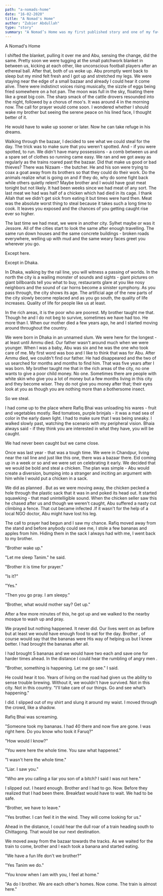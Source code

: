 ```yaml
---
path: "a-nomads-home"
date: "16-02-2020"
title: "A Nomad's Home"
author: "Zubier Abdullah"
type: "story"
summary: "A Nomad’s Home was my first published story and one of my favourites overall. Nomad’s concerns two brothers – Abu and Tanim, orphans who have to rely on their wits to survive the cities of Bangladesh. They steal, they forage and they do their best to make sure they never get caught. This story is a story about family, of brotherhood, of knowing that home is not a place, it is people."
---
```


A Nomad's Home

I shifted the blanket, pulling it over me and Abu, sensing the change, did the same. Pretty soon we were tugging at the small patchwork blanket in between us, kicking at each other, like unconscious football players after an ethereal ball. After that, both of us woke up.
Abu promptly went back to sleep but my mind felt fresh and I got up and stretched my legs. We were staying near the edge of a small bazaar and already I could hear it come alive. There were indistinct voices rising musically, the sizzle of eggs being fried somewhere on a hot pan. The moon was full in the sky, floating there like a great big coin. The sharp smack of the cattle drovers resounded into the night, followed by a chorus of moo's. It was around 4 in the morning now. The call for prayer would come soon. I wondered whether I should wake my brother but seeing the serene peace on his lined face, I thought better of it.

He would have to wake up sooner or later. Now he can take refuge in his dreams.

Walking through the bazaar, I decided to see what we could steal for the day. The trick was to make sure that you weren't spotted. And - if you were spotted, to run. We didn't have many possessions - a comb between us and a spare set of clothes so running came easy. We ran and we got away as regularly as the trains roared past the bazaar. Did that make us good or bad thieves?
There was Nizaam - the butcher. He and his son were trying to coax a goat away from its brothers so that they could do their work. Do the animals realize what is going on and if they do, why do some fight back while others quietly relent? Maybe brother and I would have goat meat tonight but not likely. It had been weeks since we had meat of any sort. The last meat we had was half of a chicken which had died in its cage. I thank Allah that we didn't get sick from eating it but times were hard then. Meat was the absolute worst thing to steal because it takes such a long time to cook. It leaves you exposed and the chances of you getting caught rise ever so higher.

The last time we had meat, we were in another city. Sylhet maybe or was it Jessore. All of the cities start to look the same after enough travelling. The same run down houses and the same concrete buildings - broken roads everywhere, welling up with mud and the same weary faces greet you wherever you go.

Except here.

Except in Dhaka.

In Dhaka, walking by the rail line, you will witness a passing of worlds. In the north the city is a wailing monster of sounds and sights - giant pictures on giant billboards tell you what to buy, restaurants glare at you like nosy neighbors and the sound of car horns become a sinister symphony. As you pass through, the city shows its age. The artificial age of the new parts of the city slowly become replaced and as you go south, the quality of life increases.
Quality of life for people like us at least.

In the rich areas, it is the poor who are poorest. My brother taught me that. Though he and I do not beg to survive, sometimes we have had too. He more than I. When our mother died a few years ago, he and I started moving around throughout the country.

We were born in Dhaka in an unnamed slum. We were here for the longest - at least until Ammu died. Our father wasn't around much when we were younger. When I was a baby, Abu was six and he was the one who took care of me. My first word was boo and I like to think that was for Abu. After Ammu died, we couldn't find our father. He had disappeared and the two of us searched for months and months to find him. That was five years after I was born. My brother taught me that in the rich areas of the city, no one wants to give a poor child money. No one. Sometimes there are people with white skin who give you a lot of money but a few months living in this city and they become wiser. They do not give you money after that; their eyes look at you as though you are nothing more than a bothersome insect.

So we steal.

I had come up to the place where Rafiq Bhai was unloading his wares - fruit and vegetables mostly. Red tomatoes, purple brinjals - it was a mad sea of color in the early dawn light. I had to make sure that I was being sneaky. I walked slowly past, watching the scenario with my peripheral vision. Bhaia always said - if they think you are interested in what they have, you will be caught.

We had never been caught but we came close.

Once was last year - that was a tough time. We were in Chandpur, living near the rail line and just like this one, there was a bazaar there. Eid coming up in a week or so and we were set on celebrating it early. We decided that we would be bold and steal a chicken. The plan was simple - Abu would create a diversion, bumping into a stranger and inciting an argument with him while I would put a chicken in a sack.

We did as planned . But as we were moving away, the chicken pecked a hole through the plastic sack that it was in and poked its head out. It started squawking - that mad unintelligible sound. When the chicken seller saw this he chased after us and though we weren't caught, Abu suffered a nasty cut climbing a fence. That cut became infected .If it wasn't for the help of a local NGO doctor, Abu might have lost his leg.

The call to prayer had begun and I saw my chance. Rafiq moved away from the stand and before anybody could see me, I stole a few bananas and apples from him. Hiding them in the sack I always had with me, I went back to my brother.

"Brother wake up."

"Let me sleep Tanim." he said.

"Brother it is time for prayer."

"Is it?"

"Yes."

"Then you go pray. I am sleepy."

"Brother, what would mother say? Get up."

After a few more minutes of this, he got up and we walked to the nearby mosque to wash up and pray.

We prayed but nothing happened. It never did. Our lives went on as before but at least we would have enough food to eat for the day. Brother , of course would say that the bananas were His way of helping us but I knew better. I had brought the bananas after all.

I had brought 5 bananas and we would have two each and save one for harder times ahead. In the distance I could hear the rumbling of angry men .

"Brother, something is happening. Let me go see." I said.

He could hear it too. Years of living on the road had given us the ability to sense trouble brewing. Without it, we wouldn't have survived. Not in this city. Not in this country.
"I'll take care of our things. Go and see what’s happening."

I did. I slipped out of my shirt and slung it around my waist. I moved through the crowd, like a shadow.

Rafiq Bhai was screaming.

"Someone took my bananas. I had 40 there and now five are gone. I was right here. Do you know who took it Faruq?"

"How would I know?"

"You were here the whole time. You saw what happened."

"I wasn't here the whole time."

"Liar. I saw you."

"Who are you calling a liar you son of a bitch? I said I was not here."

I slipped out. I heard enough. Brother and I had to go. Now. Before they realized that I had been there. Breakfast would have to wait. We had to be safe.

"Brother, we have to leave."

"Yes brother. I can feel it in the wind. They will come looking for us."

Ahead in the distance, I could hear the dull roar of a train heading south to Chittagong. That would be our next destination.

We moved away from the bazaar towards the tracks. As we waited for the train to come, brother and I each took a banana and started eating.

"We have a fun life don't we brother?"

"Yes Tanim we do."

"You know when I am with you, I feel at home."

"As do I brother. We are each other's homes. Now come. The train is almost here."
